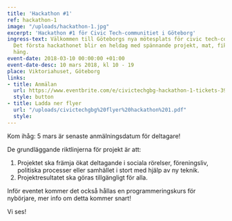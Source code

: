 ```yaml
---
title: 'Hackathon #1'
ref: hackathon-1
image: "/uploads/hackathon-1.jpg"
excerpt: 'Hackathon #1 för Civic Tech-communitiet i Göteborg'
ingress-text: Välkommen till Göteborgs nya mötesplats för civic tech-communitiet!
  Det första hackathonet blir en heldag med spännande projekt, mat, fika och skönt
  häng.
event-date: 2018-03-10 00:00:00 +01:00
event-date-desc: 10 mars 2018, kl 10 - 19
place: Viktoriahuset, Göteborg
links:
- title: Anmälan
  url: https://www.eventbrite.com/e/civictechgbg-hackathon-1-tickets-39479679785
  style: button
- title: Ladda ner flyer
  url: "/uploads/civictechgbg%20flyer%20hackathon%201.pdf"
  style: 
---
```


Kom ihåg: 5 mars är senaste anmälningsdatum för deltagare!

De grundläggande riktlinjerna för projekt är att:
1. Projektet ska främja ökat deltagande i sociala rörelser, föreningsliv, politiska processer eller samhället i stort med hjälp av ny teknik.
2. Projektresultatet ska göras tillgängligt för alla.

Inför eventet kommer det också hållas en programmeringskurs för nybörjare, mer info om detta kommer snart!

Vi ses!
